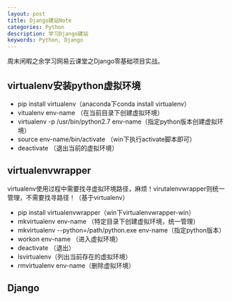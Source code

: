 ```yaml
---
layout: post
title: Django建站Note
categories: Python
description: 学习Django建站
keywords: Python, Django
---
```

周末闲暇之余学习网易云课堂之Django零基础项目实战。

## virtualenv安装python虚拟环境
* pip install virtualenv（anaconda下conda install virtualenv）
* vitualenv env-name （在当前目录下创建虚拟环境）
* virtualenv -p /usr/bin/python2.7 env-name（指定python版本创建虚拟环境）
* source env-name/bin/activate （win下执行activate脚本即可）
* deactivate （退出当前的虚拟环境）

## virtualenvwrapper
virtualenv使用过程中需要找寻虚拟环境路径，麻烦！virutalenvwrapper则统一管理，不需要找寻路径！（基于virtualenv）
* pip install virtualenvwrapper（win下virtualenvwrapper-win）
* mkvirtualenv env-name （特定目录下创建虚拟环境，统一管理）
* mkvirtualenv --python=/path/python.exe env-name（指定python版本）
* workon env-name （进入虚拟环境）
* deactivate （退出）
* lsvirtualenv（列出当前存在的虚拟环境）
* rmvirtualenv env-name（删除虚拟环境）

## Django

